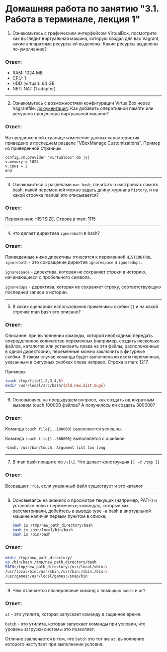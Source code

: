 Домашняя работа по занятию "3.1. Работа в терминале, лекция 1"
==

1. Ознакомьтесь с графическим интерфейсом VirtualBox, посмотрите как выглядит виртуальная машина, которую создал для вас
   Vagrant, какие аппаратные ресурсы ей выделены. Какие ресурсы выделены по-умолчанию?
   
<h3>Ответ:</h3>

- RAM: 1024 MB
- CPU: 1
- HDD (virtual): 64 GB
- NET: NAT (1 adapter)

---

2. Ознакомьтесь с возможностями конфигурации VirtualBox через Vagrantfile:
   [документация](https://www.vagrantup.com/docs/providers/virtualbox/configuration.html).
   Как добавить оперативной памяти или ресурсов процессора виртуальной машине?

<h3>Ответ:</h3>

На предложенной странице изменение данных характеристик приведено в последнем разделе "VBoxManage Customizations".
Пример из приведенной страницы:
````
config.vm.provider "virtualbox" do |v|
v.memory = 1024
v.cpus = 2
end
````

---

3. Ознакомиться с разделами `man bash`, почитать о настройках самого bash. какой переменной можно задать длину журнала
   `history`, и на какой строчке manual это описывается?

<h3>Ответ:</h3>
Переменная: HISTSIZE. Строка в man: 1115

---

4. что делает директива `ignoreboth` в bash?

<h3>Ответ:</h3>

Приведенные ниже директивы относятся к переменной `HISTCONTROL`. `ignoreboth` - это сокращение директив `ignorespace` и
`ignoredups`.

`ignorespace` - директива, которая не сохраняет строки в историю, начинающиеся с пробельного символа.

`ignoredups` - деректива, которая не сохраняет строку, соответствующую последней записи в истории.

---

5. В каких сценариях использования применимы скобки `{}` и на какой строчке man bash это описано?

<h3>Ответ:</h3>

Описание: при выполнении команды, которой необходимо передать опеределенное количество переменных (например, создать
несколько файлов, каталогов или установить права на эти файлы, расположенных в одной директории), переменные можно
заключить в фигурные скобки. В таком случае команда будет выполнена ко всем переменных, указанным в фигурных скобках
слева направо. Строка в man: 1217.

Примеры:
````bash
touch /tmp/file{1,2,3,4,5)
mkdir /usr/local/src/bash/{old,new,dist,bugs}
````

---

6. Основываясь на предыдущем вопросе, как создать однократным вызовом touch 100000 файлов? А получилось ли создать 300000?

<h3>Ответ:</h3>

Команда `touch file{1..100000}` выполняется успешно.

Команда `touch file{1..300000}` выполняется с ошибкой
````bash
-bash: /usr/bin/touch: Argument list too long
````

---

7. В man bash поищите по `/\[\[`. Что делает конструкция `[[ -d /tmp ]]`

<h3>Ответ:</h3>

Возращает `True`, если указанный файл существует и это каталог

---

8. Основываясь на знаниях о просмотре текущих (например, PATH) и установке новых переменных; командах, которые мы
   рассматривали, добейтесь в выводе type -a bash в виртуальной машине наличия первым пунктом в списке:
    ````bash
    bash is /tmp/new_path_directory/bash
    bash is /usr/local/bin/bash
    bash is /bin/bash
    ````

<h3>Ответ:</h3>

````bash
mkdir /tmp/new_path_directory/
cp /bin/bash /tmp/new_path_directory/bash
PATH=/tmp/new_path_directory:/usr/local/sbin:\
/usr/local/bin:/usr/sbin:/usr/bin:/sbin:/bin:\
/usr/games:/usr/local/games:/snap/bin
````

---

9. Чем отличается планирование команд с помощью `batch` и `at`?

<h3>Ответ:</h3>

`at` - это утилита, которая запускает команду в заданное время.

`batch` - это утилита, которая запускает команды при условии, что уровень загрузки системы это позволяет.

Отличие заключается в том, что `batch` это тот же `at`, выполнение которого наступает при выполнении условия.

